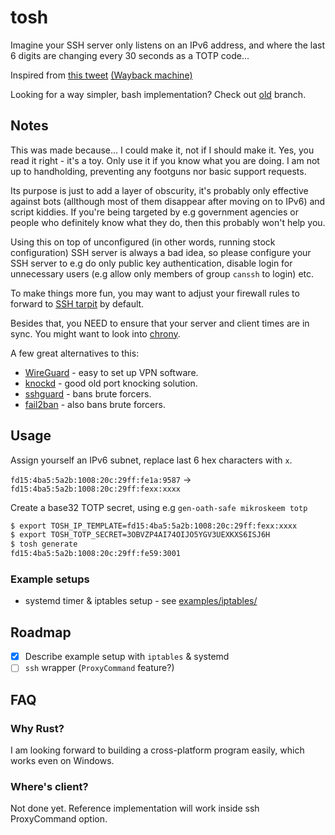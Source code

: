 # tosh

Imagine your SSH server only listens on an IPv6 address, and where the last 6 digits are changing every 30 seconds as a TOTP code...

Inspired from [this tweet](https://twitter.com/kistel/status/1395375108315824130) [(Wayback machine)](https://web.archive.org/web/20210521215858/https://twitter.com/kistel/status/1395375108315824130)

Looking for a way simpler, bash implementation? Check out [old](https://github.com/mikroskeem/tosh/tree/old) branch.

## Notes

This was made because... I could make it, not if I should make it. Yes, you read it right - it's a toy.
Only use it if you know what you are doing. I am not up to handholding, preventing any footguns nor basic support requests.

Its purpose is just to add a layer of obscurity, it's probably only effective against bots (allthough most of them disappear after moving on to IPv6)
and script kiddies. If you're being targeted by e.g government agencies or people who definitely know what they do, then this probably won't help you.

Using this on top of unconfigured (in other words, running stock configuration) SSH server is always a bad idea, so please configure your SSH server
to e.g do only public key authentication, disable login for unnecessary users (e.g allow only members of group `canssh` to login) etc.

To make things more fun, you may want to adjust your firewall rules to forward to [SSH tarpit](https://github.com/skeeto/endlessh) by default.

Besides that, you NEED to ensure that your server and client times are in sync. You might want to look into [chrony](https://chrony.tuxfamily.org/).

A few great alternatives to this:
- [WireGuard](https://www.wireguard.com/) - easy to set up VPN software.
- [knockd](https://zeroflux.org/projects/knock) - good old port knocking solution.
- [sshguard](https://www.sshguard.net/) - bans brute forcers.
- [fail2ban](https://www.fail2ban.org/wiki/index.php/Main_Page) - also bans brute forcers.

## Usage

Assign yourself an IPv6 subnet, replace last 6 hex characters with `x`.

`fd15:4ba5:5a2b:1008:20c:29ff:fe1a:9587` -> `fd15:4ba5:5a2b:1008:20c:29ff:fexx:xxxx`

Create a base32 TOTP secret, using e.g `gen-oath-safe mikroskeem totp`

```sh
$ export TOSH_IP_TEMPLATE=fd15:4ba5:5a2b:1008:20c:29ff:fexx:xxxx
$ export TOSH_TOTP_SECRET=3OBVZP4AI74OIJO5YGV3UEXKXS6ISJ6H
$ tosh generate
fd15:4ba5:5a2b:1008:20c:29ff:fe59:3001
```

### Example setups

- systemd timer & iptables setup - see [examples/iptables/](examples/iptables/)

## Roadmap
- [x] Describe example setup with `iptables` & systemd
- [ ] `ssh` wrapper (`ProxyCommand` feature?)

## FAQ

### Why Rust?

I am looking forward to building a cross-platform program easily, which works even on Windows.

### Where's client?

Not done yet. Reference implementation will work inside ssh ProxyCommand option.
